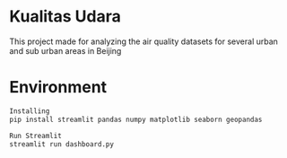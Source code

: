 # Kualitas Udara
This project made for analyzing the air quality datasets for several urban and sub urban areas in Beijing

#  Environment
```bash
Installing 
pip install streamlit pandas numpy matplotlib seaborn geopandas

Run Streamlit
streamlit run dashboard.py
